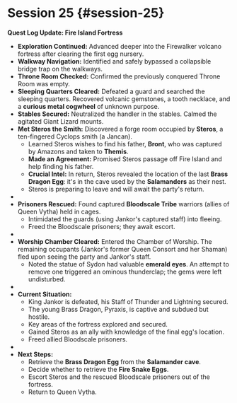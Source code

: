 # Session 25 {#session-25}

**Quest Log Update: Fire Island Fortress**

* **Exploration Continued:** Advanced deeper into the Firewalker volcano fortress after clearing the first egg nursery.  
* **Walkway Navigation:** Identified and safely bypassed a collapsible bridge trap on the walkways.  
* **Throne Room Checked:** Confirmed the previously conquered Throne Room was empty.  
* **Sleeping Quarters Cleared:** Defeated a guard and searched the sleeping quarters. Recovered volcanic gemstones, a tooth necklace, and a **curious metal cogwheel** of unknown purpose.  
* **Stables Secured:** Neutralized the handler in the stables. Calmed the agitated Giant Lizard mounts.  
* **Met Steros the Smith:** Discovered a forge room occupied by **Steros**, a ten-fingered Cyclops smith (a Jancan).  
  * Learned Steros wishes to find his father, **Bront**, who was captured by Amazons and taken to **Themis**.  
  * **Made an Agreement:** Promised Steros passage off Fire Island and help finding his father.  
  * **Crucial Intel:** In return, Steros revealed the location of the last **Brass Dragon Egg**: it's in the cave used by the **Salamanders** as their nest.  
  * Steros is preparing to leave and will await the party's return.  
*   
* **Prisoners Rescued:** Found captured **Bloodscale Tribe** warriors (allies of Queen Vytha) held in cages.  
  * Intimidated the guards (using Jankor's captured staff) into fleeing.  
  * Freed the Bloodscale prisoners; they await escort.  
*   
* **Worship Chamber Cleared:** Entered the Chamber of Worship. The remaining occupants (Jankor's former Queen Consort and her Shaman) fled upon seeing the party and Jankor's staff.  
  * Noted the statue of Sydon had valuable **emerald eyes**. An attempt to remove one triggered an ominous thunderclap; the gems were left undisturbed.  
*   
* **Current Situation:**  
  * King Jankor is defeated, his Staff of Thunder and Lightning secured.  
  * The young Brass Dragon, Pyraxis, is captive and subdued but hostile.  
  * Key areas of the fortress explored and secured.  
  * Gained Steros as an ally with knowledge of the final egg's location.  
  * Freed allied Bloodscale prisoners.  
*   
* **Next Steps:**  
  * Retrieve the **Brass Dragon Egg** from the **Salamander cave**.  
  * Decide whether to retrieve the **Fire Snake Eggs**.  
  * Escort Steros and the rescued Bloodscale prisoners out of the fortress.  
  * Return to Queen Vytha.
